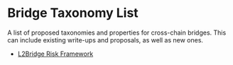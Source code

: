 # Bridge Taxonomy List

A list of proposed taxonomies and properties for cross-chain bridges. This can include existing
write-ups and proposals, as well as new ones.

- [L2Bridge Risk Framework](https://gov.l2beat.com/t/l2bridge-risk-framework/31)